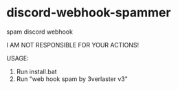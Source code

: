 # discord-webhook-spammer
spam discord webhook

I AM NOT RESPONSIBLE FOR YOUR ACTIONS!

USAGE:

1. Run install.bat
2. Run "web hook spam by 3verlaster v3"
